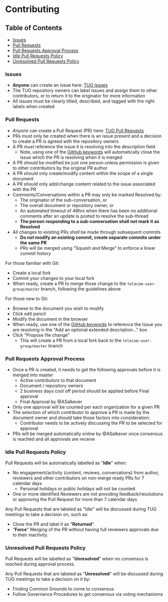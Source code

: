 # Contributing

## Table of Contents
* [Issues](#issues)
* [Pull Requests](#prs)
* [Pull Requests Approval Process](#approvals)
* [Idle Pull Requests Policy](#idle)
* [Unresolved Pull Requests Policy](#unresolved)


<a name="issues"></a>
### Issues

- **Anyone** can create an issue here: [TUG Issues](https://github.com/cncf/telecom-user-group/issues)
- The TUG repository owners can label issues and assign them to other contributors, or to return it to the originator for more information
- All issues must be clearly titled, described, and tagged with the right labels when created

<!--
Potential addition: list the labels used and what they mean (or, make them obvious).
-->

<a name="prs"></a>
### Pull Requests

- *Anyone* can create a Pull Request (PR) here: [TUG Pull Requests]()
- PRs *must* only be created when there is an issue present and a decision to create a PR is agreed with the repository owners
- A PR *must* reference the issue it is resolving into the description field
  - Note, using one of the [GitHub keywords](https://help.github.com/en/github/managing-your-work-on-github/linking-a-pull-request-to-an-issue#linking-a-pull-request-to-an-issue-using-a-keyword) will automatically close the issue which the PR is resolving when it is merged
- A PR *should* be modified be just one person unless permission is given to other contributors by the original PR author
- A PR *should* only create/modify content within the scope of a single document
- A PR *should* only add/change content related to the issue associated with the PR
- Comments/Conversations within a PR may only be marked Resolved by:
  - The originator of the sub-conversation, or
  - The overall document or repository owner, or
  - An automated timeout of 48hrs when there has been no additional comments after an update is posted to resolve the sub-thread
  - **The person responding to a sub-conversation shall not mark it as Resolved**
- All changes to existing PRs *shall* be made through subsequent commits
  - **Do not modify an existing commit, create separate commits under the same PR**
  - PRs will be merged using "Squash and Merge" to enforce a linear commit history

For those familiar with Git:
- Create a local fork
- Commit your changes to your local fork
- When ready, create a PR to merge those change to the `telecom-user-group/master` branch, following the guidelines above

For those new to Git:
- Browse to the document you wish to modify
- Click edit pencil
- Modify the document in the browser
- When ready, use one of the [GitHub keywords](https://help.github.com/en/github/managing-your-work-on-github/linking-a-pull-request-to-an-issue#linking-a-pull-request-to-an-issue-using-a-keyword) to reference the Issue you are resolving in the "Add an optional extended description..." box
- Click "Propose file change"
  - This will create a PR from a local fork back to the `telecom-user-group/master` branch


<a name="approvals"></a>
### Pull Requests Approval Process

- Once a PR is created, it needs to get the following approvals before it is merged into master
  - Active contributors to that document
  - Document / repository owners
  - 2 business days cool off period should be applied before Final approval
  - Final Approval by @ASalkever
- Only one approval will be counted per each organization for a given PR
- The selection of which contributor to approve a PR is made by the document owner and should take those factors into consideration:
  - Contributor needs to be actively discussing the PR to be selected for approval
- PRs will be merged automatically online by @ASalkever once consensus is reached and all approvals are receive

<a name="idle"></a>
### Idle Pull Requests Policy

Pull Requests will be automatically labelled as "**Idle**" when:
- No engagement/activity (content, reviews, conversations) from author, reviewers and other contributors on non-merge ready PRs for 7 calendar days
  - Personal holidays or public holidays will not be counted
- One or more identified Reviewers are not providing feedback/resolutions or approving the Pull Request for more than 7 calendar days

Any Pull Requests that are labeled as "Idle" will be discussed during TUG meetings to take a decision on, such as:
- Close the PR and label it as "**Returned**".
- "**Force**" Merging of the PR without having full reviewers approvals due to their inactivity.

<a name="unresolved"></a>
### Unresolved Pull Requests Policy

Pull Requests will be labelled as "**Unresolved**" when no consensus is reached during approval process.

Any Pull Requests that are labeled as "**Unresolved**" will be discussed during TUG meetings to take a decision on it by:
- Finding Common Grounds to come to consensus
- Follow Governance Procedures to get consensus via voting mechanisms
